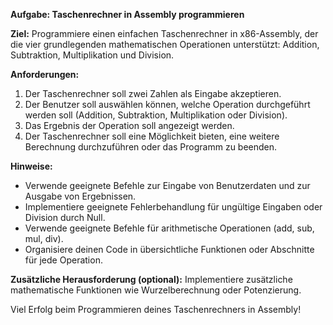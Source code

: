 **Aufgabe: Taschenrechner in Assembly programmieren**

**Ziel:**
Programmiere einen einfachen Taschenrechner in x86-Assembly, der die vier grundlegenden mathematischen Operationen unterstützt: Addition, Subtraktion, Multiplikation und Division.

**Anforderungen:**
1. Der Taschenrechner soll zwei Zahlen als Eingabe akzeptieren.
2. Der Benutzer soll auswählen können, welche Operation durchgeführt werden soll (Addition, Subtraktion, Multiplikation oder Division).
3. Das Ergebnis der Operation soll angezeigt werden.
4. Der Taschenrechner soll eine Möglichkeit bieten, eine weitere Berechnung durchzuführen oder das Programm zu beenden.

**Hinweise:**
- Verwende geeignete Befehle zur Eingabe von Benutzerdaten und zur Ausgabe von Ergebnissen.
- Implementiere geeignete Fehlerbehandlung für ungültige Eingaben oder Division durch Null.
- Verwende geeignete Befehle für arithmetische Operationen (add, sub, mul, div).
- Organisiere deinen Code in übersichtliche Funktionen oder Abschnitte für jede Operation.

**Zusätzliche Herausforderung (optional):**
Implementiere zusätzliche mathematische Funktionen wie Wurzelberechnung oder Potenzierung.

Viel Erfolg beim Programmieren deines Taschenrechners in Assembly!